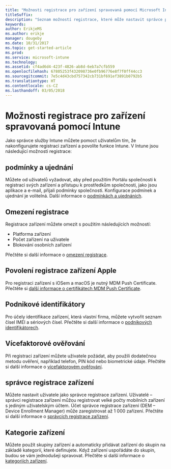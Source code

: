 ```yaml
---
title: "Možnosti registrace pro zařízení spravovaná pomocí Microsoft Intune"
titleSuffix: 
description: "Seznam možností registrace, které může nastavit správce pro zařízení spravovaná pomocí Microsoft Intune."
keywords: 
author: ErikjeMS
ms.author: erikje
manager: dougeby
ms.date: 10/31/2017
ms.topic: get-started-article
ms.prod: 
ms.service: microsoft-intune
ms.technology: 
ms.assetid: cf4ad6d4-423f-4826-ab8d-6eb7a7cfb559
ms.openlocfilehash: 67805253f432098736e0fb96776e8f7f0ff44cc3
ms.sourcegitcommit: 7e5c4d43cbd757342cb731bf691ef3891b0792b5
ms.translationtype: HT
ms.contentlocale: cs-CZ
ms.lasthandoff: 03/05/2018
---
```

# <a name="enrollment-options-for-devices-managed-by-intune"></a>Možnosti registrace pro zařízení spravovaná pomocí Intune

Jako správce služby Intune můžete pomoct uživatelům tím, že nakonfigurujete registraci zařízení a povolíte funkce Intune.  V Intune jsou následující možnosti registrace:

## <a name="terms-and-conditions"></a>podmínky a ujednání

Můžete od uživatelů vyžadovat, aby před použitím Portálu společnosti k registraci svých zařízení a přístupu k prostředkům společnosti, jako jsou aplikace a e-mail, přijali podmínky společnosti. Konfigurace podmínek a ujednání je volitelná. Další informace o [podmínkách a ujednáních](terms-and-conditions-create.md).

## <a name="enrollment-restrictions"></a>Omezení registrace

Registrace zařízení můžete omezit s použitím následujících možností:
- Platforma zařízení
- Počet zařízení na uživatele
- Blokování osobních zařízení

Přečtěte si další informace o [omezení registrace](enrollment-restrictions-set.md).

## <a name="enable-apple-device-enrollment"></a>Povolení registrace zařízení Apple

Pro registraci zařízení s iOSem a macOS je nutný MDM Push Certificate. Přečtěte si [další informace o certifikátech MDM Push Certificate](apple-mdm-push-certificate-get.md).

## <a name="corporate-identifiers"></a>Podnikové identifikátory

Pro účely identifikace zařízení, která vlastní firma, můžete vytvořit seznam čísel IMEI a sériových čísel. Přečtěte si další informace o [podnikových identifikátorech](corporate-identifiers-add.md).
## <a name="multi-factor-authentication"></a>Vícefaktorové ověřování

Při registraci zařízení můžete uživatele požádat, aby použili dodatečnou metodu ověření, například telefon, PIN kód nebo biometrické údaje. Přečtěte si další informace o [vícefaktorovém ověřování](multi-factor-authentication.md).

## <a name="device-enrollment-manager"></a>správce registrace zařízení
Můžete nastavit uživatele jako správce registrace zařízení.  Uživatelé – správci registrace zařízení můžou registrovat velké počty mobilních zařízení s jediným uživatelským účtem. Účet správce registrace zařízení (DEM – Device Enrollment Manager) může zaregistrovat až 1 000 zařízení. Přečtěte si další informace o [správcích registrace zařízení](device-enrollment-manager-enroll.md).

## <a name="device-categories"></a>Kategorie zařízení

Můžete použít skupiny zařízení a automaticky přidávat zařízení do skupin na základě kategorií, které definujete. Když zařízení uspořádáte do skupin, budou se vám jednodušeji spravovat. Přečtěte si další informace o [kategoriích zařízení](device-group-mapping.md).
